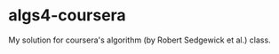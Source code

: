 algs4-coursera
==============

My solution for coursera's algorithm (by Robert Sedgewick et al.) class.
